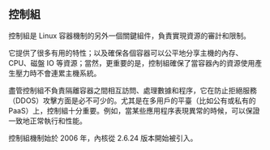 ## 控制組
控制組是 Linux 容器機制的另外一個關鍵組件，負責實現資源的審計和限制。

它提供了很多有用的特性；以及確保各個容器可以公平地分享主機的內存、CPU、磁盤 IO 等資源；當然，更重要的是，控制組確保了當容器內的資源使用產生壓力時不會連累主機系統。

盡管控制組不負責隔離容器之間相互訪問、處理數據和程序，它在防止拒絕服務（DDOS）攻擊方面是必不可少的。尤其是在多用戶的平臺（比如公有或私有的 PaaS）上，控制組十分重要。例如，當某些應用程序表現異常的時候，可以保證一致地正常執行和性能。

控制組機制始於 2006 年，內核從 2.6.24 版本開始被引入。

